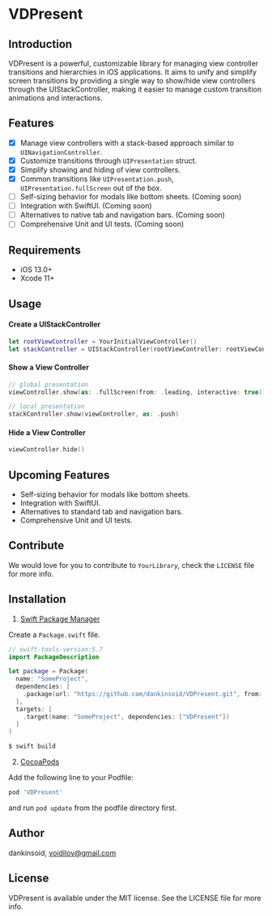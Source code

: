 # VDPresent

## Introduction

VDPresent is a powerful, customizable library for managing view controller transitions and hierarchies in iOS applications. It aims to unify and simplify screen transitions by providing a single way to show/hide view controllers through the UIStackController, making it easier to manage custom transition animations and interactions.

## Features

- [x] Manage view controllers with a stack-based approach similar to `UINavigationController`.
- [x] Customize transitions through `UIPresentation` struct.
- [x] Simplify showing and hiding of view controllers.
- [x] Common transitions like `UIPresentation.push`, `UIPresentation.fullScreen` out of the box.
- [ ] Self-sizing behavior for modals like bottom sheets. (Coming soon)
- [ ] Integration with SwiftUI. (Coming soon)
- [ ] Alternatives to native tab and navigation bars. (Coming soon)
- [ ] Comprehensive Unit and UI tests. (Coming soon)

## Requirements

- iOS 13.0+
- Xcode 11+

## Usage

#### Create a UIStackController

```swift
let rootViewController = YourInitialViewController()
let stackController = UIStackController(rootViewController: rootViewController)
```

#### Show a View Controller

```swift
// global presentation
viewController.show(as: .fullScreen(from: .leading, interactive: true))

// local presentation
stackController.show(viewController, as: .push)
```

#### Hide a View Controller

```swift
viewController.hide()
```

## Upcoming Features

- Self-sizing behavior for modals like bottom sheets.
- Integration with SwiftUI.
- Alternatives to standard tab and navigation bars.
- Comprehensive Unit and UI tests.

## Contribute

We would love for you to contribute to `YourLibrary`, check the `LICENSE` file for more info.
 
## Installation

1. [Swift Package Manager](https://github.com/apple/swift-package-manager)

Create a `Package.swift` file.
```swift
// swift-tools-version:5.7
import PackageDescription

let package = Package(
  name: "SomeProject",
  dependencies: [
    .package(url: "https://github.com/dankinsoid/VDPresent.git", from: "0.28.0")
  ],
  targets: [
    .target(name: "SomeProject", dependencies: ["VDPresent"])
  ]
)
```
```ruby
$ swift build
```

2.  [CocoaPods](https://cocoapods.org)

Add the following line to your Podfile:
```ruby
pod 'VDPresent'
```
and run `pod update` from the podfile directory first.

## Author

dankinsoid, voidilov@gmail.com

## License

VDPresent is available under the MIT license. See the LICENSE file for more info.
